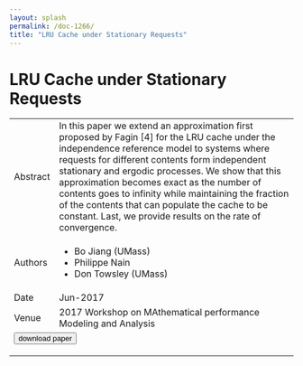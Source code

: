 ```yaml
---
layout: splash
permalink: /doc-1266/
title: "LRU Cache under Stationary Requests"
---
```


# LRU Cache under Stationary Requests

<table>
    <tbody>
    <tr>
        <td>Abstract</td>
        <td>In this paper we extend an approximation first proposed by Fagin [4] for the LRU cache under the independence reference model to systems where requests for different contents form independent stationary and ergodic processes. We show that this approximation becomes exact as the number of contents goes to infinity while maintaining the fraction of the contents that can populate the cache to be constant. Last, we provide results on the rate of convergence.</td>
    </tr>
    <tr>
        <td>Authors</td>
        <td>
            <ul>
                <li>Bo Jiang (UMass)</li>
                <li>Philippe Nain</li>
                <li>Don Towsley (UMass)</li>
            </ul>
        </td>
    </tr>
    <tr>
        <td>Date</td>
        <td>Jun-2017</td>
    </tr>
    <tr>
        <td>Venue</td>
        <td>2017 Workshop on MAthematical performance Modeling and Analysis</td>
    </tr>
        <tr>
            <td colspan="2">
                <form method="get" action="https://ibm.box.com/v/doc-1266-paper">
                    <button type="submit">download paper</button>
                </form>
            </td>
        </tr>
    </tbody>
</table>
